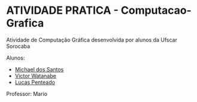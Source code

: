 # ATIVIDADE PRATICA - Computacao-Grafica
Atividade de Computação Gráfica desenvolvida por alunos da Ufscar Sorocaba

Alunos:  
* [Michael dos Santos](https://github.com/Michael-Santos)
* [Victor Watanabe](https://github.com/victorhwmn)
* [Lucas Penteado](http://github.com/lucspsacchi)

Professor: Mario

